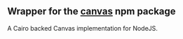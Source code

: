## Wrapper for the [canvas](https://www.npmjs.org/package/canvas) npm package

A Cairo backed Canvas implementation for NodeJS.
